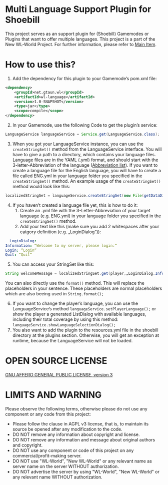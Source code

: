 # Multi Language Support Plugin for Shoebill

This project serves as an support plugin for (Shoebill) Gamemodes or Plugins that want to offer multiple languages.
This project is a part of the New WL-World Project. For further information, please refer to [Main Item](https://github.com/GTAUN/wl-gamemode).

# How to use this?

1. Add the dependency for this plugin to your Gamemode’s pom.xml file:
```xml
<dependency>
	<groupId>net.gtaun.wl</groupId>
	<artifactId>wl-language</artifactId>
	<version>1.0-SNAPSHOT</version>
	<type>jar</type>
	<scope>compile</scope>
</dependency>
```
2. In your Gamemode, use the following Code to get the plugin’s service:
```java
LanguageService languageService = Service.get(LanguageService.class);
```
3. When you got your LanguageService instance, you can use the ```createStringSet()``` method from the LanguageService interface. You will have to give a path to a directory, which contains your language files. Language files are in the YAML (.yml) format, and should start with the 3-letter-Abbreviation of the language ([Abbreviation list](http://www.abbreviations.com/acronyms/LANGUAGES3L)). If you want to create a language file for the English language, you will have to create a file called ENG.yml in your language folder you specified in the ```createStringSet()``` method. An example usage of the ```createStringSet()``` method would look like this:
```java
localizedStringSet = languageService.createStringSet(new File(getDataDir(), "text")); //points to the plugin's data dir -> text
```
4. If you haven’t created a language file yet, this is how to do it:
	1. Create an .yml file with the 3-Letter-Abbreviation of your target language (e.g. ENG.yml) in your language folder you specified in the ```createStringSet()``` method.
	2. Add your text like this (make sure you add 2 whitespaces after your catgory definition (e.g. „LoginDialog“)):
  ```yml
	LoginDialog:
  Information: “Welcome to my server, please login:“
  Login: “Login“
  Quit: “Quit“
  ```
5. You can access your StringSet like this:
```java
String welcomeMessage = localizedStringSet.get(player,„LoginDialog.Information“); //would return the welcome message in the player’s language
```
You can also directly use the ```format()``` method. This will replace the placeholders in your sentence. These placeholders are normal placeholders which are also beeing used in ```String.format();```

6. If you want to change the player’s language, you can use the LanguageService’s method ```languageService.setPlayerLanguage();``` or show the player a generated ListDialog with available languages, including their total coverage by using this method: ```languageService.showLanguageSelectionDialog();```
7. You also want to add the plugin to the resources.yml file in the shoebill directory at the plugins section. Otherwise, you will get an exception at runtime, because the LanguageService will not be loaded.

# OPEN SOURCE LICENSE

[GNU AFFERO GENERAL PUBLIC LICENSE, version 3](http://www.gnu.org/licenses/agpl-3.0.html)

# LIMITS AND WARNING

Please observe the following terms, otherwise please do not use any component or any code from this project:
* Please follow the clause in AGPL v3 license, that is, to maintain its source be opened after any modification to the code.
* DO NOT remove any information about copyright and license.
* DO NOT remove any information and message about original authors and copyright.
* DO NOT use any component or code of this project on any commercial/profit-making server.
* DO NOT use "WL-World", "New WL-World" or any relevant name as server name on the server WITHOUT authorization.
* DO NOT advertise the server by using "WL-World", "New WL-World" or any relevant name WITHOUT authorization.

